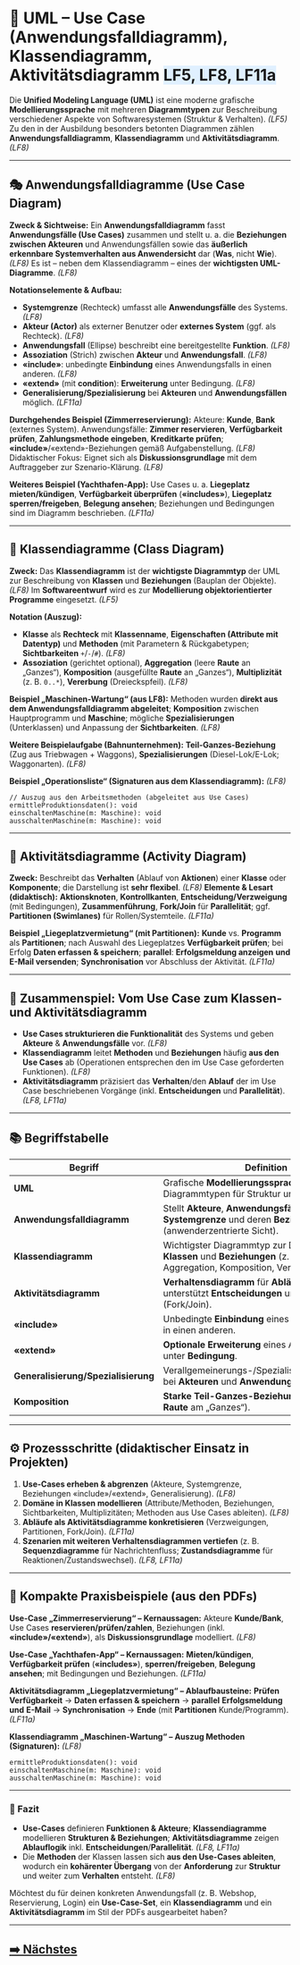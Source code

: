 # 🧭 UML – **Use Case (Anwendungsfalldiagramm)**, **Klassendiagramm**, **Aktivitätsdiagramm** <span style="background:#e0f0ff;">LF5, LF8, LF11a</span>

Die **Unified Modeling Language (UML)** ist eine moderne grafische **Modellierungssprache** mit mehreren **Diagrammtypen** zur Beschreibung verschiedener Aspekte von Softwaresystemen (Struktur & Verhalten). *(LF5)* 
Zu den in der Ausbildung besonders betonten Diagrammen zählen **Anwendungsfalldiagramm**, **Klassendiagramm** und **Aktivitätsdiagramm**. *(LF8)* 

---

## 🎭 **Anwendungsfalldiagramme (Use Case Diagram)**

**Zweck & Sichtweise:** Ein **Anwendungsfalldiagramm** fasst **Anwendungsfälle (Use Cases)** zusammen und stellt u. a. die **Beziehungen zwischen Akteuren** und Anwendungsfällen sowie das **äußerlich erkennbare Systemverhalten aus Anwendersicht** dar (**Was**, nicht **Wie**). *(LF8)* 
Es ist – neben dem Klassendiagramm – eines der **wichtigsten UML-Diagramme**. *(LF8)* 

**Notationselemente & Aufbau:**

* **Systemgrenze** (Rechteck) umfasst alle **Anwendungsfälle** des Systems. *(LF8)* 
* **Akteur (Actor)** als externer Benutzer oder **externes System** (ggf. als Rechteck). *(LF8)* 
* **Anwendungsfall** (Ellipse) beschreibt eine bereitgestellte **Funktion**. *(LF8)* 
* **Assoziation** (Strich) zwischen **Akteur** und **Anwendungsfall**. *(LF8)* 
* **«include»**: unbedingte **Einbindung** eines Anwendungsfalls in einen anderen. *(LF8)* 
* **«extend»** (mit **condition**): **Erweiterung** unter Bedingung. *(LF8)* 
* **Generalisierung/Spezialisierung** bei **Akteuren** und **Anwendungsfällen** möglich. *(LF11a)* 

**Durchgehendes Beispiel (Zimmerreservierung):**
Akteure: **Kunde**, **Bank** (externes System). Anwendungsfälle: **Zimmer reservieren**, **Verfügbarkeit prüfen**, **Zahlungsmethode eingeben**, **Kreditkarte prüfen**; **«include»**/«extend»-Beziehungen gemäß Aufgabenstellung. *(LF8)* 
Didaktischer Fokus: Eignet sich als **Diskussionsgrundlage** mit dem Auftraggeber zur Szenario-Klärung. *(LF8)* 

**Weiteres Beispiel (Yachthafen-App):**
Use Cases u. a. **Liegeplatz mieten/kündigen**, **Verfügbarkeit überprüfen** (**«includes»**), **Liegeplatz sperren/freigeben**, **Belegung ansehen**; Beziehungen und Bedingungen sind im Diagramm beschrieben. *(LF11a)* 

---

## 🧩 **Klassendiagramme (Class Diagram)**

**Zweck:** Das **Klassendiagramm** ist der **wichtigste Diagrammtyp** der UML zur Beschreibung von **Klassen** und **Beziehungen** (Bauplan der Objekte). *(LF8)* 
Im **Softwareentwurf** wird es zur **Modellierung objektorientierter Programme** eingesetzt. *(LF5)* 

**Notation (Auszug):**

* **Klasse** als **Rechteck** mit **Klassenname**, **Eigenschaften (Attribute mit Datentyp)** und **Methoden** (mit Parametern & Rückgabetypen; **Sichtbarkeiten** `+`/`-`/`#`). *(LF8)* 
* **Assoziation** (gerichtet optional), **Aggregation** (leere **Raute** an „Ganzes“), **Komposition** (ausgefüllte **Raute** an „Ganzes“), **Multiplizität** (z. B. `0..*`), **Vererbung** (Dreieckspfeil). *(LF8)* 

**Beispiel „Maschinen-Wartung“ (aus LF8):**
Methoden wurden **direkt aus dem Anwendungsfalldiagramm abgeleitet**; **Komposition** zwischen Hauptprogramm und **Maschine**; mögliche **Spezialisierungen** (Unterklassen) und Anpassung der **Sichtbarkeiten**. *(LF8)* 

**Weitere Beispielaufgabe (Bahnunternehmen):**
**Teil-Ganzes-Beziehung** (Zug aus Triebwagen + Waggons), **Spezialisierungen** (Diesel-Lok/E-Lok; Waggonarten). *(LF8)* 

**Beispiel „Operationsliste“ (Signaturen aus dem Klassendiagramm):** *(LF8)* 

```
// Auszug aus den Arbeitsmethoden (abgeleitet aus Use Cases)
ermittleProduktionsdaten(): void
einschaltenMaschine(m: Maschine): void
ausschaltenMaschine(m: Maschine): void
```

---

## 🔁 **Aktivitätsdiagramme (Activity Diagram)**

**Zweck:** Beschreibt das **Verhalten** (Ablauf von **Aktionen**) einer **Klasse** oder **Komponente**; die Darstellung ist **sehr flexibel**. *(LF8)* 
**Elemente & Lesart (didaktisch):** **Aktionsknoten**, **Kontrollkanten**, **Entscheidung/Verzweigung** (mit Bedingungen), **Zusammenführung**, **Fork/Join** für **Parallelität**; ggf. **Partitionen (Swimlanes)** für Rollen/Systemteile. *(LF11a)* 

**Beispiel „Liegeplatzvermietung“ (mit Partitionen):**
**Kunde** vs. **Programm** als **Partitionen**; nach Auswahl des Liegeplatzes **Verfügbarkeit prüfen**; bei Erfolg **Daten erfassen & speichern**; **parallel**: **Erfolgsmeldung anzeigen** **und** **E-Mail versenden**; **Synchronisation** vor Abschluss der Aktivität. *(LF11a)* 

---

## 🔗 **Zusammenspiel: Vom Use Case zum Klassen- und Aktivitätsdiagramm**

* **Use Cases strukturieren die Funktionalität** des Systems und geben **Akteure** & **Anwendungsfälle** vor. *(LF8)* 
* **Klassendiagramm** leitet **Methoden** und **Beziehungen** häufig **aus den Use Cases** ab (Operationen entsprechen den im Use Case geforderten Funktionen). *(LF8)* 
* **Aktivitätsdiagramm** präzisiert das **Verhalten**/den **Ablauf** der im Use Case beschriebenen Vorgänge (inkl. **Entscheidungen** und **Parallelität**). *(LF8, LF11a)*  

---

## 📚 Begriffstabelle

| Begriff                             | Definition                                                                                                                            | Quelle         |
| ----------------------------------- | ------------------------------------------------------------------------------------------------------------------------------------- | -------------- |
| **UML**                             | Grafische **Modellierungssprache** mit mehreren Diagrammtypen für Struktur und Verhalten.                                             | (LF5)          |
| **Anwendungsfalldiagramm**          | Stellt **Akteure**, **Anwendungsfälle**, **Systemgrenze** und deren **Beziehungen** dar (anwenderzentrierte Sicht).                   | (LF8)          |
| **Klassendiagramm**                 | Wichtigster Diagrammtyp zur Darstellung von **Klassen** und **Beziehungen** (z. B. Assoziation, Aggregation, Komposition, Vererbung). | (LF8)          |
| **Aktivitätsdiagramm**              | **Verhaltensdiagramm** für **Abläufe**/Aktionen; unterstützt **Entscheidungen** und **Parallelität** (Fork/Join).                     | (LF8, LF11a)   |
| **«include»**                       | Unbedingte **Einbindung** eines Anwendungsfalls in einen anderen.                                                                     | (LF8)          |
| **«extend»**                        | **Optionale Erweiterung** eines Anwendungsfalls unter **Bedingung**.                                                                  | (LF8)          |
| **Generalisierung/Spezialisierung** | Verallgemeinerungs-/Spezialisierungsbeziehung bei **Akteuren** und **Anwendungsfällen**.                                              | (LF11a)        |
| **Komposition**                     | **Starke Teil-Ganzes-Beziehung** (ausgefüllte **Raute** am „Ganzes“).                                                                 | (LF8)          |

---

## ⚙️ Prozessschritte (didaktischer Einsatz in Projekten)

1. **Use-Cases erheben & abgrenzen** (Akteure, Systemgrenze, Beziehungen «include»/«extend», Generalisierung). *(LF8)* 
2. **Domäne in Klassen modellieren** (Attribute/Methoden, Beziehungen, Sichtbarkeiten, Multiplizitäten; Methoden aus Use Cases ableiten). *(LF8)*  
3. **Abläufe als Aktivitätsdiagramme konkretisieren** (Verzweigungen, Partitionen, Fork/Join). *(LF11a)* 
4. **Szenarien mit weiteren Verhaltensdiagrammen vertiefen** (z. B. **Sequenzdiagramme** für Nachrichtenfluss; **Zustandsdiagramme** für Reaktionen/Zustandswechsel). *(LF8, LF11a)*  

---

## 🧪 Kompakte Praxisbeispiele (aus den PDFs)

**Use-Case „Zimmerreservierung“ – Kernaussagen:**
Akteure **Kunde/Bank**, Use Cases **reservieren/prüfen/zahlen**, Beziehungen (inkl. **«include»/«extend»**), als **Diskussionsgrundlage** modelliert. *(LF8)* 

**Use-Case „Yachthafen-App“ – Kernaussagen:**
**Mieten/kündigen**, **Verfügbarkeit prüfen** (**«includes»**), **sperren/freigeben**, **Belegung ansehen**; mit Bedingungen und Beziehungen. *(LF11a)* 

**Aktivitätsdiagramm „Liegeplatzvermietung“ – Ablaufbausteine:**
**Prüfen Verfügbarkeit** → **Daten erfassen & speichern** → **parallel** **Erfolgsmeldung** **und** **E-Mail** → **Synchronisation** → **Ende** (mit **Partitionen** Kunde/Programm). *(LF11a)* 

**Klassendiagramm „Maschinen-Wartung“ – Auszug Methoden (Signaturen):** *(LF8)* 

```
ermittleProduktionsdaten(): void
einschaltenMaschine(m: Maschine): void
ausschaltenMaschine(m: Maschine): void
```

---

### 🎯 Fazit

* **Use-Cases** definieren **Funktionen & Akteure**; **Klassendiagramme** modellieren **Strukturen & Beziehungen**; **Aktivitätsdiagramme** zeigen **Ablauflogik** inkl. **Entscheidungen**/**Parallelität**. *(LF8, LF11a)*   
* Die **Methoden** der Klassen lassen sich **aus den Use-Cases ableiten**, wodurch ein **kohärenter Übergang** von der **Anforderung** zur **Struktur** und weiter zum **Verhalten** entsteht. *(LF8)* 

Möchtest du für deinen konkreten Anwendungsfall (z. B. Webshop, Reservierung, Login) ein **Use-Case-Set**, ein **Klassendiagramm** und ein **Aktivitätsdiagramm** im Stil der PDFs ausgearbeitet haben?

---

## [➡️ Nächstes](./3-Entwurf-der-Bildschirmausgabemasken-Softwareergonomie-Barrierefreiheit.md)